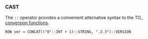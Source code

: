 <!--
This is generated by ESQL’s AbstractFunctionTestCase. Do no edit it. See ../README.md for how to regenerate it.
-->

### CAST
The `::` operator provides a convenient alternative syntax to the TO_<type> [conversion functions](../../../esql-functions-operators.md#esql-type-conversion-functions).

```
ROW ver = CONCAT(("0"::INT + 1)::STRING, ".2.3")::VERSION
```

